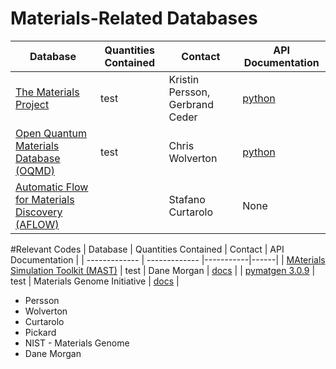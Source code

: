 # Materials-Related Databases


| Database | Quantities Contained | Contact | API Documentation | 
| ------------- | ------------- |-----------|------| 
| [The Materials Project](https://www.materialsproject.org)  | test | Kristin Persson, Gerbrand Ceder | [python](https://www.materialsproject.org/docs/api)  |
| [Open Quantum Materials Database (OQMD)](http://oqmd.org)  | test | Chris Wolverton | [python](http://oqmd.org/static/docs/index.html)  |
| [Automatic Flow for Materials Discovery (AFLOW)](http://materials.duke.edu/awrapper.html) |   | Stafano Curtarolo     |None |

#Relevant Codes
| Database | Quantities Contained | Contact | API Documentation | 
| ------------- | ------------- |-----------|------| 
| [MAterials Simulation Toolkit (MAST)](http://pythonhosted.org/MAST/index.html)  | test | Dane Morgan | [docs](http://pythonhosted.org/MAST/index.html)  |
| [pymatgen 3.0.9](https://pypi.python.org/pypi/pymatgen)  | test | Materials Genome Initiative | [docs](https://pypi.python.org/pypi/pymatgen)  |





* Persson
* Wolverton 
* Curtarolo
* Pickard
* NIST - Materials Genome
* Dane Morgan
